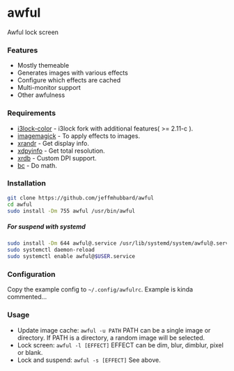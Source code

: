 # awful
Awful lock screen  

### Features
- Mostly themeable
- Generates images with various effects
- Configure which effects are cached
- Multi-monitor support
- Other awfulness

### Requirements
- [i3lock-color](https://github.com/PandorasFox/i3lock-color) - i3lock fork with additional features( >= 2.11-c ).
- [imagemagick](https://www.imagemagick.org/script/index.php) - To apply effects to images.
- [xrandr](https://www.x.org/wiki/Projects/XRandR/) - Get display info.
- [xdpyinfo](https://www.x.org/archive/X11R7.7/doc/man/man1/xdpyinfo.1.xhtml) - Get total resolution.
- [xrdb](https://www.x.org/pub/X11R7.5/doc/man/man1/xrdb.1.html) - Custom DPI support.
- [bc](https://www.gnu.org/software/bc/) - Do math.

### Installation
```sh
git clone https://github.com/jeffmhubbard/awful
cd awful
sudo install -Dm 755 awful /usr/bin/awful
```

##### For suspend with systemd
```sh
sudo install -Dm 644 awful@.service /usr/lib/systemd/system/awful@.service
sudo systemctl daemon-reload
sudo systemctl enable awful@$USER.service
```

### Configuration
Copy the example config to `~/.config/awfulrc`. Example is kinda commented...  

### Usage
- Update image cache: `awful -u PATH` PATH can be a single image or directory. If PATH is a directory, a random image will be selected.  
- Lock screen: `awful -l [EFFECT]` EFFECT can be dim, blur, dimblur, pixel or blank.  
- Lock and suspend: `awful -s [EFFECT]` See above.  

